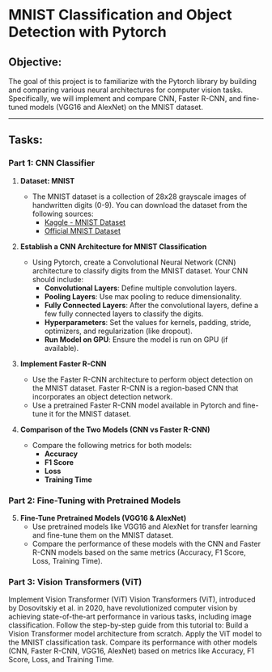 # MNIST Classification and Object Detection with Pytorch

## Objective:
The goal of this project is to familiarize with the Pytorch library by building and comparing various neural architectures for computer vision tasks. Specifically, we will implement and compare CNN, Faster R-CNN, and fine-tuned models (VGG16 and AlexNet) on the MNIST dataset.

---

## Tasks:

### Part 1: CNN Classifier

1. **Dataset: MNIST**
   - The MNIST dataset is a collection of 28x28 grayscale images of handwritten digits (0-9). You can download the dataset from the following sources:
     - [Kaggle - MNIST Dataset](https://www.kaggle.com/datasets/hojjatk/mnist-dataset)
     - [Official MNIST Dataset](http://yann.lecun.com/exdb/mnist/)

2. **Establish a CNN Architecture for MNIST Classification**
   - Using Pytorch, create a Convolutional Neural Network (CNN) architecture to classify digits from the MNIST dataset. Your CNN should include:
     - **Convolutional Layers**: Define multiple convolution layers.
     - **Pooling Layers**: Use max pooling to reduce dimensionality.
     - **Fully Connected Layers**: After the convolutional layers, define a few fully connected layers to classify the digits.
     - **Hyperparameters**: Set the values for kernels, padding, stride, optimizers, and regularization (like dropout).
     - **Run Model on GPU**: Ensure the model is run on GPU (if available).

3. **Implement Faster R-CNN**
   - Use the Faster R-CNN architecture to perform object detection on the MNIST dataset. Faster R-CNN is a region-based CNN that incorporates an object detection network.
   - Use a pretrained Faster R-CNN model available in Pytorch and fine-tune it for the MNIST dataset.

4. **Comparison of the Two Models (CNN vs Faster R-CNN)**
   - Compare the following metrics for both models:
     - **Accuracy**
     - **F1 Score**
     - **Loss**
     - **Training Time**

### Part 2: Fine-Tuning with Pretrained Models

5. **Fine-Tune Pretrained Models (VGG16 & AlexNet)**
   - Use pretrained models like VGG16 and AlexNet for transfer learning and fine-tune them on the MNIST dataset.
   - Compare the performance of these models with the CNN and Faster R-CNN models based on the same metrics (Accuracy, F1 Score, Loss, Training Time).

### Part 3: Vision Transformers (ViT)

Implement Vision Transformer (ViT)
Vision Transformers (ViT), introduced by Dosovitskiy et al. in 2020, have revolutionized computer vision by achieving state-of-the-art performance in various tasks, including image classification.
Follow the step-by-step guide from this tutorial to:
Build a Vision Transformer model architecture from scratch.
Apply the ViT model to the MNIST classification task.
Compare its performance with other models (CNN, Faster R-CNN, VGG16, AlexNet) based on metrics like Accuracy, F1 Score, Loss, and Training Time.


